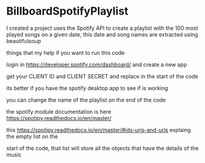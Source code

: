 # BillboardSpotifyPlaylist
I created a project uses the Spotify API to create a playlist with the 100 most played songs on a given date, this date and song names are extracted using beautifulsoup

things that my help if you want to run this code

login in https://developer.spotify.com/dashboard/ and create a new app

get your CLIENT ID and CLIENT SECRET and replace in the start of the code

its better if you have the spotify desktop app to see if is working

you can change the name of the playlist on the end of the code

the spotify module documentation is here https://spotipy.readthedocs.io/en/master/

this https://spotipy.readthedocs.io/en/master/#ids-uris-and-urls explaing the empty list on the

start of the code, that list will store all the objects that have the details of the music

